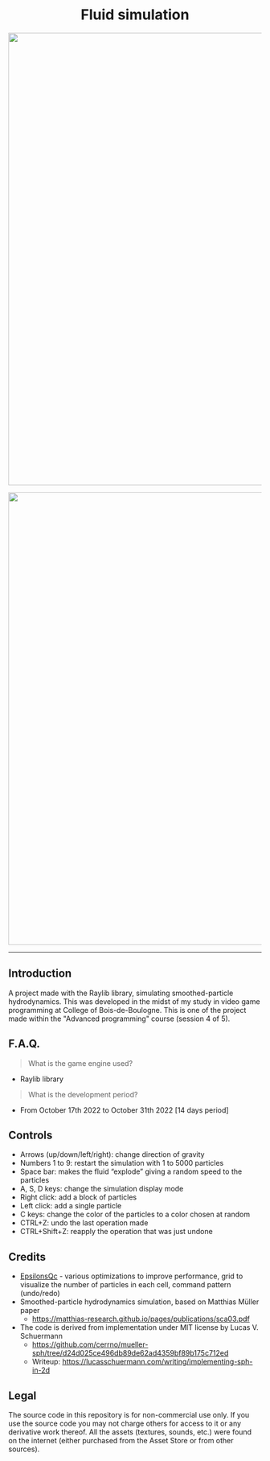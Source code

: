 <h1 align="center">Fluid simulation</h1>
<p align="center"><img width="900" src="https://user-images.githubusercontent.com/11299907/221718841-5fa9d242-86d8-4c1c-9524-0eb4682f571c.png"></p>
<p align="center"><img width="900" src="https://user-images.githubusercontent.com/11299907/221718852-ce843645-f9f1-4b34-afac-a57206360f63.png"></p>

---

## Introduction
A project made with the Raylib library, simulating smoothed-particle hydrodynamics. This was developed in the midst of my study in video game programming at College of Bois-de-Boulogne. This is one of the project made within the "Advanced programming" course (session 4 of 5).

## F.A.Q.

> What is the game engine used?
- Raylib library

> What is the development period?
- From October 17th 2022 to October 31th 2022 [14 days period]

## Controls
- Arrows (up/down/left/right): change direction of gravity
- Numbers 1 to 9: restart the simulation with 1 to 5000 particles
- Space bar: makes the fluid “explode” giving a random speed to the particles
- A, S, D keys: change the simulation display mode
- Right click: add a block of particles
- Left click: add a single particle
- C keys: change the color of the particles to a color chosen at random
- CTRL+Z: undo the last operation made
- CTRL+Shift+Z: reapply the operation that was just undone

## Credits
- [EpsilonsQc](https://github.com/EpsilonsQc) - various optimizations to improve performance, grid to visualize the number of particles in each cell, command pattern (undo/redo)
- Smoothed-particle hydrodynamics simulation, based on Matthias Müller paper
  - https://matthias-research.github.io/pages/publications/sca03.pdf
- The code is derived from implementation under MIT license by Lucas V. Schuermann
  - https://github.com/cerrno/mueller-sph/tree/d24d025ce496db89de62ad4359bf89b175c712ed
  - Writeup: https://lucasschuermann.com/writing/implementing-sph-in-2d

## Legal
The source code in this repository is for non-commercial use only. If you use the source code you may not charge others for access to it or any derivative work thereof. All the assets (textures, sounds, etc.) were found on the internet (either purchased from the Asset Store or from other sources).
